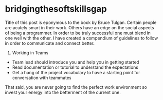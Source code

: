 # bridgingthesoftskillsgap

Title of this post is eponymous to the book by Bruce Tulgan.
Certain people are acutely smart in their work. Others have an edge on the social aspects of being a programmer. In order to be truly successful one must blend in one well with the other. I have created a compendium of guidelines to follow in order to communicate and connect better.

1. Working in Teams
* Team lead should introduce you and help you in getting started
* Read documentation or tutorial to understand the expectations
* Get a hang of the project vocabulary to have a starting point for conversation with teammates


That said, you are never going to find the perfect work environment so invest your energy into the betterment of the current one.
